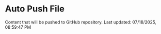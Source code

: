 # Auto Push File

Content that will be pushed to GitHub repository.
Last updated: 07/18/2025, 08:59:47 PM